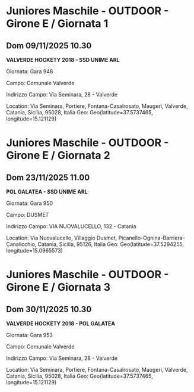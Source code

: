 # Juniores Maschile - OUTDOOR  - Girone E / Giornata 1
## Dom 09/11/2025 10.30

<strong>VALVERDE HOCKETY 2018 - SSD UNIME ARL</strong>

Giornata: Gara 948

Campo: Comunale Valverde 

Indirizzo Campo:  Via Seminara, 28 - Valverde

Location: Via Seminara, Portiere, Fontana-Casalrosato, Maugeri, Valverde, Catania, Sicilia, 95028, Italia
Geo: Geo(latitude=37.5737465, longitude=15.121129)
<!-- VALCHISONE_END -->


# Juniores Maschile - OUTDOOR  - Girone E / Giornata 2
## Dom 23/11/2025 11.00

<strong>POL GALATEA - SSD UNIME ARL</strong>

Giornata: Gara 950

Campo: DUSMET 

Indirizzo Campo:  VIA NUOVALUCELLO, 132 - Catania

Location: Via Nuovalucello, Villaggio Dusmet, Picanello-Ognina-Barriera-Canalicchio, Catania, Sicilia, 95126, Italia
Geo: Geo(latitude=37.5294255, longitude=15.0965573)
<!-- VALCHISONE_END -->


# Juniores Maschile - OUTDOOR  - Girone E / Giornata 3
## Dom 30/11/2025 10.30

<strong>VALVERDE HOCKETY 2018 - POL GALATEA</strong>

Giornata: Gara 953

Campo: Comunale Valverde 

Indirizzo Campo:  Via Seminara, 28 - Valverde

Location: Via Seminara, Portiere, Fontana-Casalrosato, Maugeri, Valverde, Catania, Sicilia, 95028, Italia
Geo: Geo(latitude=37.5737465, longitude=15.121129)
<!-- VALCHISONE_END -->


